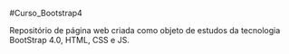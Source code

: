 #Curso_Bootstrap4

Repositório de página web criada como objeto de estudos da tecnologia BootStrap 4.0, HTML, CSS e JS.
